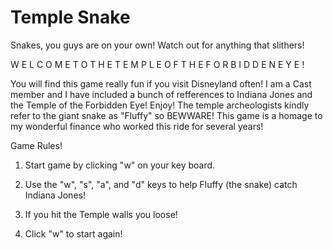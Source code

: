 # Temple Snake

Snakes, you guys are on your own!
Watch out for anything that slithers!
    
W E L C O M E  T O  T H E  T E M P L E 
O F  T H E  F O R B I D D E N  E Y E ! 
        
You will find this game really fun if you visit Disneyland often!
I am a Cast member and I have included a bunch of refferences to
Indiana Jones and the Temple of the Forbidden Eye! Enjoy!
The temple archeologists kindly refer to the giant snake
as "Fluffy" so BEWWARE! This game is a homage to my wonderful
finance who worked this ride
for several years!

Game Rules!
    
1) Start game by clicking "w" on your key board.
    
2) Use the "w", "s", "a", and "d" keys to help Fluffy (the snake) catch Indiana Jones!

3) If you hit the Temple walls you loose!

4) Click "w" to start again!
